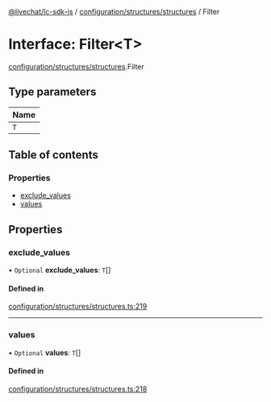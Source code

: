 [@livechat/lc-sdk-js](../README.md) / [configuration/structures/structures](../modules/configuration_structures_structures.md) / Filter

# Interface: Filter<T\>

[configuration/structures/structures](../modules/configuration_structures_structures.md).Filter

## Type parameters

| Name |
| :------ |
| `T` |

## Table of contents

### Properties

- [exclude\_values](configuration_structures_structures.Filter.md#exclude_values)
- [values](configuration_structures_structures.Filter.md#values)

## Properties

### exclude\_values

• `Optional` **exclude\_values**: `T`[]

#### Defined in

[configuration/structures/structures.ts:219](https://github.com/livechat/lc-sdk-js/blob/10347df/src/configuration/structures/structures.ts#L219)

___

### values

• `Optional` **values**: `T`[]

#### Defined in

[configuration/structures/structures.ts:218](https://github.com/livechat/lc-sdk-js/blob/10347df/src/configuration/structures/structures.ts#L218)
